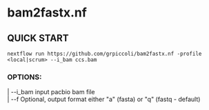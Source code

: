 # bam2fastx.nf

## QUICK START
```
nextflow run https://github.com/grpiccoli/bam2fastx.nf -profile <local|scrum> --i_bam ccs.bam
```

### OPTIONS:
| --i_bam     input pacbio bam file  
| --f         Optional, output format either "a" (fasta) or "q" (fastq - default)
